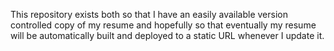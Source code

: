 This repository exists both so that I have an easily available version controlled copy of my resume and hopefully so that eventually  my resume will be automatically built and deployed to a static URL whenever I update it. 
